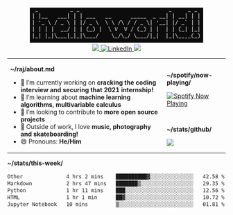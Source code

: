 
<p align="center">
  <img src="https://github.com/rajitbanerjee/rajitbanerjee/blob/master/resources/hello-world.jpg" width=400 /> 
  <br />
  <a href="https://github.com/antonkomarev/github-profile-views-counter" alt="Profile views">
    <img src="https://komarev.com/ghpvc/?username=your-github-username&color=f39c19" />
  </a>
  <a href="https://www.linkedin.com/in/rajitbanerjee/">
    <img src="https://img.shields.io/badge/-LinkedIn-blue?style=flat-square&logo=Linkedin&logoColor=white" alt="LinkedIn" />
  </a>
  <a href="https://rajitbanerjee.com">
    <img src="https://img.shields.io/badge/-Website-black?style=flat-square&logo=Google-Chrome&logoColor=white" />
  </a>
</p>

<table>
  <tr><td rowspan="2">
    
**~/raj/about.md**

- 🔭 I’m currently working on **cracking the coding interview and securing that 2021 internship!**
- 🌱 I’m learning about **machine learning algorithms, multivariable calculus**
- 👯 I’m looking to contribute to **more open source projects**
- 🎵 Outside of work, I love **music, photography and skateboarding!** 
- 😄 Pronouns: **He/Him**

</td><td>

**~/spotify/now-playing/**

<a href="https://now-playing-profile.rajitbanerjee.vercel.app/now-playing?open">
  <img src="https://now-playing-profile.rajitbanerjee.vercel.app/now-playing" width="350" alt="Spotify Now Playing">
</a>

 </td></tr>
 <tr><td>
  
**~/stats/github/** 

<img width="1000" src="https://github-readme-stats.vercel.app/api?username=rajitbanerjee&hide_title=true&show_icons=true&count_private=true&title_color=fff&icon_color=f39c19&text_color=9f9f9f&bg_color=151515">
      
 </td></tr>
</table>

**~/stats/this-week/**

<!--START_SECTION:waka-->
```text
Other              4 hrs 2 mins    ██████████▓░░░░░░░░░░░░░░   42.58 % 
Markdown           2 hrs 47 mins   ███████▒░░░░░░░░░░░░░░░░░   29.35 % 
Python             1 hr 11 mins    ███░░░░░░░░░░░░░░░░░░░░░░   12.56 % 
HTML               1 hr 1 min      ██▓░░░░░░░░░░░░░░░░░░░░░░   10.72 % 
Jupyter Notebook   10 mins         ▒░░░░░░░░░░░░░░░░░░░░░░░░   01.81 % 
```
<!--END_SECTION:waka-->
